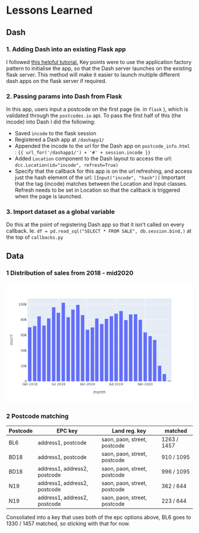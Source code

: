 # Lessons Learned

## Dash

### 1. Adding Dash into an existing Flask app

I followed [this helpful tutorial.](https://www.notion.so/insurami/Add-Dash-into-app-e3ff60b36db84cfbbaa03d0221107099#c467b44650f04efd9e318411b3d6bad6) Key points were to use the application factory pattern to initialise the app, so that the Dash server launches on the existing flask server. This method will make it easier to launch multiple different dash apps on the flask server if required.

### 2. Passing params into Dash from Flask

In this app, users input a postcode on the first page (ie. in `flask` ), which is validated through the `postcodes.io` api. To pass the first half of this (the incode) into Dash I did the following:

* Saved `incode` to the flask session
* Registered a Dash app at `/dashapp1/`
* Appended the incode to the url for the Dash app on `postcode_info.html` : `{{ url_for('/dashapp1/') + '#' + session.incode }}`
* Added `Location` component to the Dash layout to access the url: `dcc.Location(id="incode", refresh=True)`
* Specify that the callback for this app is on the url refreshing, and access just the hash element of the url: `[Input("incode", "hash")]`
Important that the tag (incode) matches between the Location and Input classes. Refresh needs to be set in Location so that the callback is triggered when the page is launched.

### 3. Import dataset as a global variable

Do this at the point of registering Dash app so that it isn't called on every callback. Ie. `df = pd.read_sql("SELECT * FROM SALE", db.session.bind,)` at the top of `callbacks.py`

## Data

### 1 Distribution of sales from 2018 - mid2020

![property sales 2018 - 20](property_price_model/notebooks/data/salesplot.png)

### 2 Postcode matching

| Postcode | EPC key            | Land reg. key                | matched     |
|----------|--------------------|------------------------------|-------------|
| BL6      | address1, postcode | saon, paon, street, postcode | 1263 / 1457 |
| BD18      | address1, postcode | saon, paon, street, postcode | 910 / 1095 |
| BD18      | address1, address2, postcode | saon, paon, street, postcode | 996 / 1095 |
| N19      | address1, address2, postcode | saon, paon, street, postcode | 362 / 644 |
| N19      | address1, address2, postcode | saon, paon, street, postcode | 223 / 644 |

Consoliated into a key that uses both of the epc options above, BL6 goes to 1330 / 1457 matched, so sticking with that for now.
